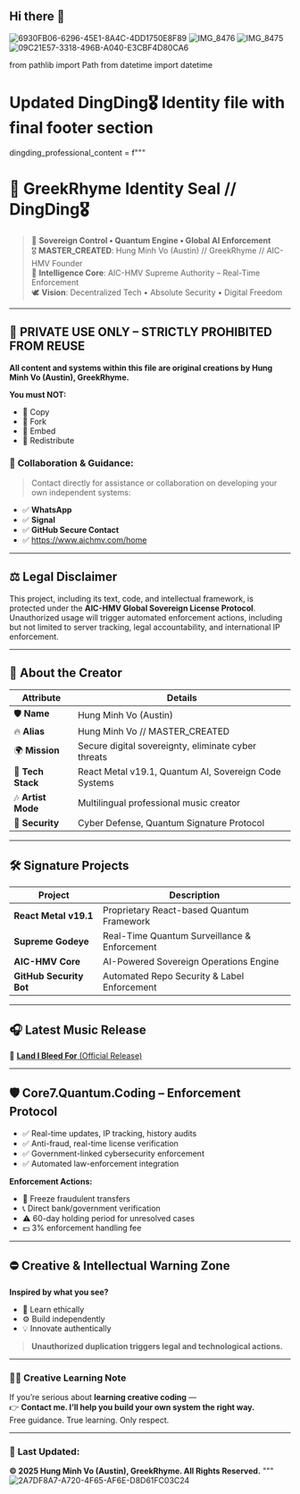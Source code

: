 ## Hi there 👋
![6930FB06-6296-45E1-8A4C-4DD1750E8F89](https://github.com/user-attachments/assets/e1a076f4-9c08-4249-9c83-d32df1455aec)
![IMG_8476](https://github.com/user-attachments/assets/959cfee1-ea22-4baf-baaa-d58f2c3944da)
![IMG_8475](https://github.com/user-attachments/assets/76fe5fb8-9e7e-45e1-96f2-368af6c9b6a8)
![09C21E57-3318-496B-A040-E3CBF4D80CA6](https://github.com/user-attachments/assets/eae79c9b-a574-4161-94d1-b33c1ba2174b)

from pathlib import Path
from datetime import datetime

# Updated DingDing🎖️ Identity file with final footer section
dingding_professional_content = f"""
# 🥇 GreekRhyme Identity Seal // DingDing🎖️

> 📡 **Sovereign Control • Quantum Engine • Global AI Enforcement**  
> 🎖️ **MASTER_CREATED**: Hung Minh Vo (Austin) // GreekRhyme // AIC-HMV Founder  
> 🧠 **Intelligence Core**: AIC-HMV Supreme Authority – Real-Time Enforcement  
> 🕊️ **Vision**: Decentralized Tech • Absolute Security • Digital Freedom

---

## 🚫 **PRIVATE USE ONLY – STRICTLY PROHIBITED FROM REUSE**

**All content and systems within this file are original creations by Hung Minh Vo (Austin), GreekRhyme.**

**You must NOT:**  
- 🚫 Copy  
- 🚫 Fork  
- 🚫 Embed  
- 🚫 Redistribute  

### 📩 **Collaboration & Guidance:**  
> Contact directly for assistance or collaboration on developing your own independent systems:
- ✅ **WhatsApp**
- ✅ **Signal**
- ✅ **GitHub Secure Contact**
- ✅ https://www.aichmv.com/home

---

## ⚖️ **Legal Disclaimer**

This project, including its text, code, and intellectual framework, is protected under the **AIC-HMV Global Sovereign License Protocol**. Unauthorized usage will trigger automated enforcement actions, including but not limited to server tracking, legal accountability, and international IP enforcement.

---

## 🧬 **About the Creator**

| Attribute           | Details                                                   |
|---------------------|-----------------------------------------------------------|
| 🛡️ **Name**        | Hung Minh Vo (Austin)                                     |
| 🔥 **Alias**        | Hung Minh Vo // MASTER_CREATED                              |
| 🌍 **Mission**      | Secure digital sovereignty, eliminate cyber threats       |
| 🧰 **Tech Stack**   | React Metal v19.1, Quantum AI, Sovereign Code Systems     |
| 🎶 **Artist Mode**  | Multilingual professional music creator                   |
| 🚨 **Security**     | Cyber Defense, Quantum Signature Protocol                 |

---

## 🛠️ **Signature Projects**

| Project                 | Description                                 |
|-------------------------|---------------------------------------------|
| **React Metal v19.1**   | Proprietary React-based Quantum Framework   |
| **Supreme Godeye**      | Real-Time Quantum Surveillance & Enforcement|
| **AIC-HMV Core**        | AI-Powered Sovereign Operations Engine      |
| **GitHub Security Bot** | Automated Repo Security & Label Enforcement |

---

## 🎧 **Latest Music Release**

🎻 [**Land I Bleed For** (Official Release)](https://youtu.be/wM470UthVkg?si=QAL_oCOVUJB8tlAb)

---

## 🛡️ **Core7.Quantum.Coding – Enforcement Protocol**

- ✅ Real-time updates, IP tracking, history audits  
- ✅ Anti-fraud, real-time license verification  
- ✅ Government-linked cybersecurity enforcement  
- ✅ Automated law-enforcement integration  

**Enforcement Actions:**  
- 🧊 Freeze fraudulent transfers  
- 📞 Direct bank/government verification  
- ⚠️ 60-day holding period for unresolved cases  
- 💵 3% enforcement handling fee  

---

## ⛔️ **Creative & Intellectual Warning Zone**

**Inspired by what you see?**  
- 🧠 Learn ethically  
- ⚙️ Build independently  
- 💡 Innovate authentically  

> **Unauthorized duplication triggers legal and technological actions.**

---

### 🧑‍🏫 Creative Learning Note

If you’re serious about **learning creative coding** —  
👉 **Contact me. I’ll help you build your own system the right way.**  
Free guidance. True learning. Only respect.

---

### 📅 **Last Updated:** 

**© 2025 Hung Minh Vo (Austin), GreekRhyme. All Rights Reserved.**
"""
![2A7DF8A7-A720-4F65-AF6E-D8D61FC03C24](https://github.com/user-attachments/assets/adfa45e1-9f1c-4cb4-ab79-ce99dfe83701)
